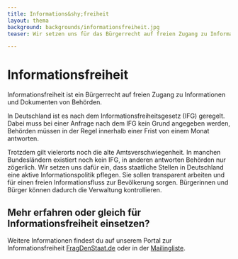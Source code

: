 ```yaml
---
title: Informations&shy;freiheit
layout: thema
background: backgrounds/informationsfreiheit.jpg
teaser: Wir setzen uns für das Bürgerrecht auf freien Zugang zu Informationen und Dokumenten von Behörden ein.

---
```


# Informations&shy;freiheit

Informationsfreiheit ist ein Bürgerrecht auf freien Zugang zu Informationen und Dokumenten von Behörden.

In Deutschland ist es nach dem Informationsfreiheitsgesetz (IFG) geregelt. Dabei muss bei einer Anfrage nach dem IFG kein Grund angegeben werden, Behörden müssen in der Regel innerhalb einer Frist von einem Monat antworten.

Trotzdem gilt vielerorts noch die alte Amtsverschwiegenheit. In manchen Bundesländern existiert noch kein IFG, in anderen antworten Behörden nur zögerlich. Wir setzen uns dafür ein, dass staatliche Stellen in Deutschland eine aktive Informationspolitik pflegen. Sie sollen transparent arbeiten und für einen freien Informationsfluss zur Bevölkerung sorgen. Bürgerinnen und Bürger können dadurch die Verwaltung kontrollieren.

## Mehr erfahren oder gleich für Informationsfreiheit einsetzen?

Weitere Informationen findest du auf unserem Portal zur Informationsfreiheit [FragDenStaat.de](https://fragdenstaat.de/) oder in der [Mailingliste](https://lists.okfn.org/mailman/listinfo/fragdenstaat).
